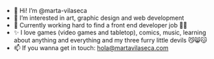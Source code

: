 - 👋 Hi! I’m @marta-vilaseca
- 👀 I’m interested in art, graphic design and web development 
- 🌱 Currently working hard to find a front end developer job 💪🏻
- ✨ I love games (video games and tabletop), comics, music, learning about anything and everything and my three furry little devils 😼😸😽
- 📫 If you wanna get in touch: hola@martavilaseca.com

<!---
marta-vilaseca/marta-vilaseca is a ✨ special ✨ repository because its `README.md` (this file) appears on your GitHub profile.
You can click the Preview link to take a look at your changes.
--->
